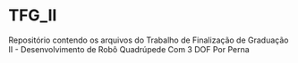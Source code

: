 # TFG_II
Repositório contendo os arquivos do Trabalho de Finalização de Graduação II - Desenvolvimento de Robô Quadrúpede Com 3 DOF Por Perna
